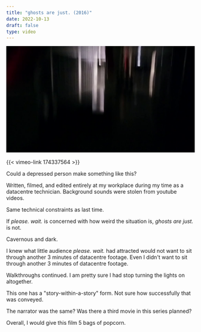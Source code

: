 ```yaml
---
title: "ghosts are just. (2016)"
date: 2022-10-13
draft: false
type: video
---
```


![title](./title.png "ghosts are just. title card")

{{< vimeo-link 174337564 >}}

Could a depressed person make something like this?

Written, filmed, and edited entirely at my workplace during my time as a datacentre technician. Background sounds were stolen from youtube videos.

Same technical constraints as last time.

If *please. wait.* is concerned with how weird the situation is, *ghosts are just.* is not.

Cavernous and dark.

I knew what little audience *please. wait.* had attracted would not want to sit through another 3 minutes of datacentre footage. Even I didn't want to sit through another 3 minutes of datacentre footage.

Walkthroughs continued. I am pretty sure I had stop turning the lights on altogether. 

This one has a "story-within-a-story" form. Not sure how successfully that was conveyed.

The narrator was the same? Was there a third movie in this series planned?

Overall, I would give this film 5 bags of popcorn.